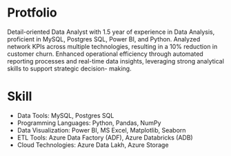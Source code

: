 # Protfolio

Detail-oriented Data Analyst with 1.5 year of experience in Data Analysis, proficient in MySQL,
Postgres SQL, Power BI, and Python. Analyzed network KPIs across multiple technologies, resulting in a
10% reduction in customer churn. Enhanced operational efficiency through automated reporting
processes and real-time data insights, leveraging strong analytical skills to support strategic decision-
making.

# Skill

- Data Tools: MySQL, Postgres SQL
- Programming Languages: Python, Pandas, NumPy
- Data Visualization: Power BI, MS Excel, Matplotlib, Seaborn
- ETL Tools: Azure Data Factory (ADF), Azure Databricks (ADB)
- Cloud Technologies: Azure Data Lakh, Azure Storage
